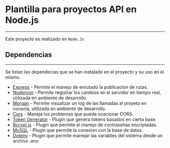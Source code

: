 # Plantilla para proyectos API en Node.js
---
Este proyecto es realizado en ``` Node.Js ```


## Dependencias
---
Se listan las dependecias que se han instalado en el proyecto y su uso en el mismo.

* [Express](https://www.npmjs.com/package/express) - Permite el manejo de enrutado la publicacion de rutas.
* [Nodemon](https://www.npmjs.com/package/nodemon) - Permite registrar los cambios en el servidor en tiempo real, utilizada en ambiente de desarrollo.
* [Morgan](https://www.npmjs.com/package/morgan) - Permite visualizar un log de las llamadas al proyeto en consola, utilizada en ambiente de desarrollo.
* [Cors](https://www.npmjs.com/package/cors) - Maneja los problemas que pueda ocacionar CORS.
* [Token Generator](https://www.npmjs.com/package/uuid-token-generator) - Plugin que genera tokens basados en cierta base.
* [Bcrypt.js](https://www.npmjs.com/package/bcryptjs) - Plugin que permite el manejo de contraseñas encriptadas.
* [MySQL](https://www.npmjs.com/package/mysql) - Plugin que permite la conexion con la base de datos.
* [Dotenv](https://www.npmjs.com/package/dotenv) - Plugin que permite manejar las variables del sistema desde un archivo .env
